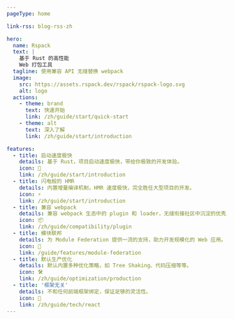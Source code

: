 ```yaml
---
pageType: home

link-rss: blog-rss-zh

hero:
  name: Rspack
  text: |
    基于 Rust 的高性能
    Web 打包工具
  tagline: 使用兼容 API 无缝替换 webpack
  image:
    src: https://assets.rspack.dev/rspack/rspack-logo.svg
    alt: logo
  actions:
    - theme: brand
      text: 快速开始
      link: /zh/guide/start/quick-start
    - theme: alt
      text: 深入了解
      link: /zh/guide/start/introduction

features:
  - title: 启动速度极快
    details: 基于 Rust，项目启动速度极快，带给你极致的开发体验。
    icon: 🚀
    link: /zh/guide/start/introduction
  - title: 闪电般的 HMR
    details: 内置增量编译机制，HMR 速度极快，完全胜任大型项目的开发。
    icon: ⚡
    link: /zh/guide/start/introduction
  - title: 兼容 webpack
    details: 兼容 webpack 生态中的 plugin 和 loader，无缝衔接社区中沉淀的优秀库。
    icon: 📦
    link: /zh/guide/compatibility/plugin
  - title: 模块联邦
    details: 为 Module Federation 提供一流的支持，助力开发规模化的 Web 应用。
    icon: 🎨
    link: /guide/features/module-federation
  - title: 默认生产优化
    details: 默认内置多种优化策略，如 Tree Shaking、代码压缩等等。
    icon: 🛠️
    link: /zh/guide/optimization/production
  - title: '框架无关'
    details: 不和任何前端框架绑定，保证足够的灵活性。
    icon: 🎯
    link: /zh/guide/tech/react
---
```

